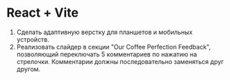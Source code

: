 # React + Vite

1. Сделать адаптивную верстку для планшетов и мобильных устройств.
2. Реализовать слайдер в секции "Our Coffee Perfection Feedback", позволяющий переключать 5 комментариев по нажатию на стрелочки. Комментарии должны последовательно заменяться друг другом.
